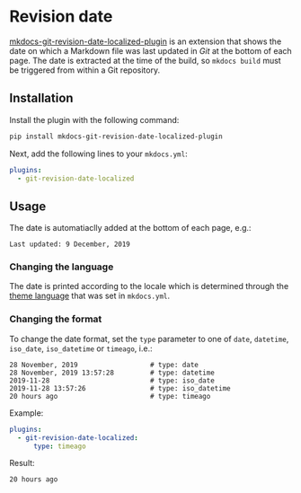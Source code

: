 # Revision date

[mkdocs-git-revision-date-localized-plugin][1] is an extension that shows the
date on which a Markdown file was last updated in _Git_ at the bottom of each
page. The date is extracted at the time of the build, so `mkdocs build` must
be triggered from within a Git repository.

  [1]: https://github.com/timvink/mkdocs-git-revision-date-localized-plugin

## Installation

Install the plugin with the following command:

``` sh
pip install mkdocs-git-revision-date-localized-plugin
```

Next, add the following lines to your `mkdocs.yml`:

``` yaml
plugins:
  - git-revision-date-localized
```

## Usage

The date is automatiaclly added at the bottom of each page, e.g.:

```
Last updated: 9 December, 2019
``` 

### Changing the language

The date is printed according to the locale which is determined through the
[theme language][1] that was set in `mkdocs.yml`.

  [1]: https://squidfunk.github.io/mkdocs-material/getting-started/#language

### Changing the format

To change the date format, set the `type` parameter to one of `date`,
`datetime`, `iso_date`, `iso_datetime` or `timeago`, i.e.:

``` gnuplot
28 November, 2019                  # type: date
28 November, 2019 13:57:28         # type: datetime
2019-11-28                         # type: iso_date
2019-11-28 13:57:26                # type: iso_datetime
20 hours ago                       # type: timeago
```

Example:

``` yaml
plugins:
  - git-revision-date-localized:
      type: timeago
```

Result:

```
20 hours ago
```
